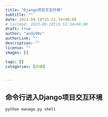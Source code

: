 ```yaml
---
title: "Django项目交互环境"
subtitle: ""
date: 2023-09-18T15:51:34+08:00
# lastmod: 2023-09-18T15:51:34+08:00
draft: true
author: "andy90s"
authorLink: ""
description: ""
license: ""
images: []

tags: []
categories: [后端]


---
```

<!--more-->

## 命令行进入Django项目交互环境

```shell
python manage.py shell
```
